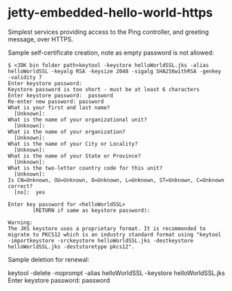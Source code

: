 # jetty-embedded-hello-world-https

Simplest services providing access to the Ping controller, and greeting message, over HTTPS.

Sample self-certificate creation, note as empty password is not allowed:

    $ <JDK bin folder path>keytool -keystore helloWorldSSL.jks -alias helloWorldSSL -keyalg RSA -keysize 2048 -sigalg SHA256withRSA -genkey -validity 7
    Enter keystore password:
    Keystore password is too short - must be at least 6 characters
    Enter keystore password:  password
    Re-enter new password: password
    What is your first and last name?
      [Unknown]:
    What is the name of your organizational unit?
      [Unknown]:
    What is the name of your organization?
      [Unknown]:
    What is the name of your City or Locality?
      [Unknown]:
    What is the name of your State or Province?
      [Unknown]:
    What is the two-letter country code for this unit?
      [Unknown]:
    Is CN=Unknown, OU=Unknown, O=Unknown, L=Unknown, ST=Unknown, C=Unknown correct?
      [no]:  yes

    Enter key password for <helloWorldSSL>
            (RETURN if same as keystore password):

    Warning:
    The JKS keystore uses a proprietary format. It is recommended to migrate to PKCS12 which is an industry standard format using "keytool -importkeystore -srckeystore helloWorldSSL.jks -destkeystore helloWorldSSL.jks -deststoretype pkcs12".

Sample deletion for renewal:

   <JDK bin folder path>keytool -delete -noprompt -alias helloWorldSSL -keystore helloWorldSSL.jks
   Enter keystore password:  password
